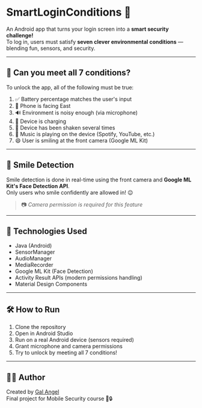 # SmartLoginConditions 🚀

An Android app that turns your login screen into a **smart security challenge!**  
To log in, users must satisfy **seven clever environmental conditions** — blending fun, sensors, and security.

---

## 🔐 Can you meet all 7 conditions?

To unlock the app, all of the following must be true:

1. ✅ Battery percentage matches the user's input  
2. 🧭 Phone is facing East  
3. 🔊 Environment is noisy enough (via microphone)  
4. 🔌 Device is charging  
5. 📱 Device has been shaken several times  
6. 🎵 Music is playing on the device (Spotify, YouTube, etc.)  
7. 😄 User is smiling at the front camera (Google ML Kit)

---

## 📸 Smile Detection

Smile detection is done in real-time using the front camera and **Google ML Kit's Face Detection API**.  
Only users who smile confidently are allowed in! 😉

> 📷 *Camera permission is required for this feature*

---

## 🚀 Technologies Used

- Java (Android)
- SensorManager
- AudioManager
- MediaRecorder
- Google ML Kit (Face Detection)
- Activity Result APIs (modern permissions handling)
- Material Design Components

---

## 🛠️ How to Run

1. Clone the repository  
2. Open in Android Studio  
3. Run on a real Android device (sensors required)  
4. Grant microphone and camera permissions  
5. Try to unlock by meeting all 7 conditions!

---

## 🙋‍♂️ Author

Created by [Gal Angel](https://www.linkedin.com/in/galangel)  
Final project for Mobile Security course 📱🔒
